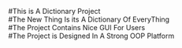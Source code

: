 #This is A Dictionary Project <br />
#The New Thing Is its A Dictionary Of EveryThing  <br />
#The Project Contains Nice GUI For Users <br />
#The Project is Designed In A Strong OOP Platform
